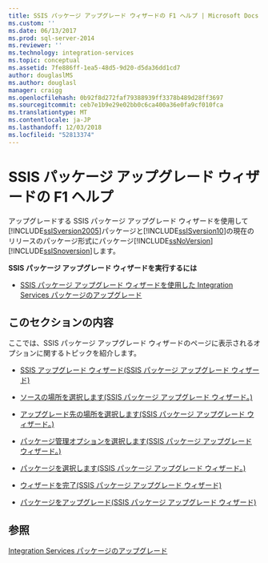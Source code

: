 ```yaml
---
title: SSIS パッケージ アップグレード ウィザードの F1 ヘルプ | Microsoft Docs
ms.custom: ''
ms.date: 06/13/2017
ms.prod: sql-server-2014
ms.reviewer: ''
ms.technology: integration-services
ms.topic: conceptual
ms.assetid: 7fe886ff-1ea5-48d5-9d20-d5da36dd1cd7
author: douglaslMS
ms.author: douglasl
manager: craigg
ms.openlocfilehash: 0b92f8d272faf79388939ff3378b489d28ff3697
ms.sourcegitcommit: ceb7e1b9e29e02bb0c6ca400a36e0fa9cf010fca
ms.translationtype: MT
ms.contentlocale: ja-JP
ms.lasthandoff: 12/03/2018
ms.locfileid: "52813374"
---
```

# <a name="ssis-package-upgrade-wizard-f1-help"></a>SSIS パッケージ アップグレード ウィザードの F1 ヘルプ
  アップグレードする SSIS パッケージ アップグレード ウィザードを使用して[!INCLUDE[ssISversion2005](../includes/ssisversion2005-md.md)]パッケージと[!INCLUDE[ssISversion10](../includes/ssisversion10-md.md)]の現在のリリースのパッケージ形式にパッケージ[!INCLUDE[ssNoVersion](../includes/ssnoversion-md.md)][!INCLUDE[ssISnoversion](../includes/ssisnoversion-md.md)]します。  
  
 **SSIS パッケージ アップグレード ウィザードを実行するには**  
  
-   [SSIS パッケージ アップグレード ウィザードを使用した Integration Services パッケージのアップグレード](install-windows/upgrade-integration-services-packages-using-the-ssis-package-upgrade-wizard.md)  
  
## <a name="in-this-section"></a>このセクションの内容  
 ここでは、SSIS パッケージ アップグレード ウィザードのページに表示されるオプションに関するトピックを紹介します。  
  
-   [SSIS アップグレード ウィザード&#40;SSIS パッケージ アップグレード ウィザード&#41;](../../2014/integration-services/ssis-upgrade-wizard-ssis-package-upgrade-wizard.md)  
  
-   [ソースの場所を選択します&#40;SSIS パッケージ アップグレード ウィザード。&#41;](../../2014/integration-services/select-source-location-ssis-package-upgrade-wizard.md)  
  
-   [アップグレード先の場所を選択します&#40;SSIS パッケージ アップグレード ウィザード。&#41;](../../2014/integration-services/select-destination-location-ssis-package-upgrade-wizard.md)  
  
-   [パッケージ管理オプションを選択します&#40;SSIS パッケージ アップグレード ウィザード。&#41;](../../2014/integration-services/select-package-management-options-ssis-package-upgrade-wizard.md)  
  
-   [パッケージを選択します&#40;SSIS パッケージ アップグレード ウィザード。&#41;](../../2014/integration-services/select-packages-ssis-package-upgrade-wizard.md)  
  
-   [ウィザードを完了&#40;SSIS パッケージ アップグレード ウィザード&#41;](../../2014/integration-services/complete-the-wizard-ssis-package-upgrade-wizard.md)  
  
-   [パッケージをアップグレード&#40;SSIS パッケージ アップグレード ウィザード&#41;](../../2014/integration-services/upgrading-the-packages-ssis-package-upgrade-wizard.md)  
  
## <a name="see-also"></a>参照  
 [Integration Services パッケージのアップグレード](install-windows/upgrade-integration-services-packages.md)  
  
  
